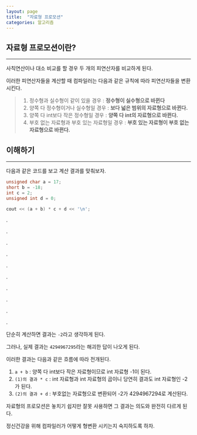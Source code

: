 ```yaml
---
layout: page
title:  "자료형 프로모션"
categories: 알고리즘
---
```

## 자료형 프로모션이란?
---
사칙연산이나 대소 비교를 할 경우 두 개의 피연산자를 비교하게 된다.

이러한 피연산자들을 계산할 때 컴파일러는 다음과 같은 규칙에 따라 피연산자들을 변환시킨다.

> 1. 정수형과 실수형이 같이 있을 경우 : **정수형이 실수형으로 바뀐다**
> 2. 양쪽 다 정수형이거나 실수형일 경우 : **보다 넓은 범위의 자료형으로 바뀐다.**
> 3. 양쪽 다 int보다 작은 정수형일 경우 :  **양쪽 다 int의 자료형으로 바뀐다.** 
> 4. 부호 없는 자료형과 부호 있는 자료형일 경우 : **부호 있는 자료형이 부호 없는 자료형으로 바뀐다.**



## 이해하기
---
다음과 같은 코드를 보고 계산 결과를 맞춰보자.

```cpp
unsigned char a = 17;
short b = -18;
int c = 2;
unsigned int d = 0;

cout << (a + b) * c + d << '\n';
```



.

.

.

.

.

.

.

.

.

.

단순히 계산하면 결과는 `-2`라고 생각하게 된다.

그러나, 실제 결과는 `4294967295`라는 해괴한 답이 나오게 된다.

이러한 결과는 다음과 같은 흐름에 따라 전개된다.

1. `a + b`  : 양쪽 다 int보다 작은 자료형이므로 int 자료형 -1이 된다.
2. `(1)의 결과 * c` : int 자료형과 int 자료형의 곱이니 당연히 결과도 int 자료형인 -2가 된다.
3. `(2)의 결과 + d` : 부호없는 자료형으로 변환되어 -2가 4294967294로 계산된다.

자료형의 프로모션은 놓치기 쉽지만 잘못 사용하면 그 결과는 의도와 완전히 다르게 된다.

정신건강을 위해 컴파일러가 어떻게 형변환 시키는지 숙지하도록 하자.



